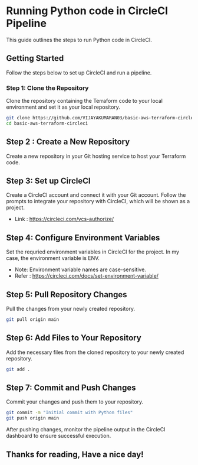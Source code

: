 # Running Python code in CircleCI Pipeline

This guide outlines the steps to run Python code in CircleCI.

## Getting Started

Follow the steps below to set up CircleCI and run a pipeline.

### Step 1: Clone the Repository

Clone the repository containing the Terraform code to your local environment and set it as your local repository.

```bash
git clone https://github.com/VIJAYAKUMARAN03/basic-aws-terraform-circleci.git
cd basic-aws-terraform-circleci
```

## Step 2 : Create a New Repository
Create a new repository in your Git hosting service to host your Terraform code.

## Step 3: Set up CircleCI
Create a CircleCI account and connect it with your Git account. Follow the prompts to integrate your repository with CircleCI, which will be shown as a project. 
- Link : https://circleci.com/vcs-authorize/

## Step 4: Configure Environment Variables
Set the requried environment variables in CircleCI for the project. In my case, the environment variable is ENV.
- Note: Environment variable names are case-sensitive.
- Refer : https://circleci.com/docs/set-environment-variable/

## Step 5: Pull Repository Changes
Pull the changes from your newly created repository.
```bash
git pull origin main
```

## Step 6: Add Files to Your Repository
Add the necessary files from the cloned repository to your newly created repository.
```bash
git add .
```

## Step 7: Commit and Push Changes
Commit your changes and push them to your repository.
```bash
git commit -m "Initial commit with Python files"
git push origin main
```

After pushing changes, monitor the pipeline output in the CircleCI dashboard to ensure successful execution.


## Thanks for reading, Have a nice day!
